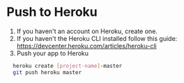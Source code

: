 # Push to Heroku

1. If you haven't an account on Heroku, create one.
1. If you haven't the Heroku CLI installed follow this guide: https://devcenter.heroku.com/articles/heroku-cli
1. Push your app to Heroku

```sh
  heroku create [project-name]-master
  git push heroku master
```
